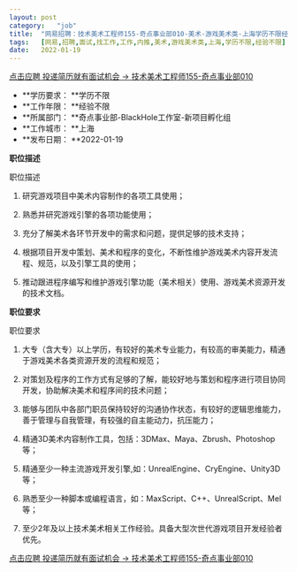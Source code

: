 ```yaml
---
layout:	post
category:	"job"
title:	"网易招聘：技术美术工程师155-奇点事业部010-美术-游戏美术类-上海学历不限经验不限"
tags:	[网易,招聘,面试,找工作,工作,内推,美术,游戏美术类,上海,学历不限,经验不限]
date:	2022-01-19
---
```


[点击应聘 投递简历就有面试机会 ->  技术美术工程师155-奇点事业部010](http://mobile.bole.netease.com/bole/boleDetail?id=37496&employeeId=346f03c3cda5f04c&key=all)



- **学历要求： **学历不限
- **工作年限： **经验不限
- **所属部门： **奇点事业部-BlackHole工作室-新项目孵化组
- **工作城市： **上海
- **发布日期： **2022-01-19



**职位描述**

职位描述

1. 研究游戏项目中美术内容制作的各项工具使用；

2. 熟悉并研究游戏引擎的各项功能使用；

3. 充分了解美术各环节开发中的需求和问题，提供足够的技术支持；

4. 根据项目开发中策划、美术和程序的变化，不断性维护游戏美术内容开发流程、规范，以及引擎工具的使用；

5. 推动跟进程序编写和维护游戏引擎功能（美术相关）使用、游戏美术资源开发的技术文档。



**职位要求**

职位要求

1. 大专（含大专）以上学历，有较好的美术专业能力，有较高的审美能力，精通于游戏美术各类资源开发的流程和规范；

2. 对策划及程序的工作方式有足够的了解，能较好地与策划和程序进行项目协同开发，协助解决美术和程序间的技术问题；

3. 能够与团队中各部门职员保持较好的沟通协作状态，有较好的逻辑思维能力，善于管理与自我管理，有较强的自主能动力，抗压能力；

4. 精通3D美术内容制作工具，包括：3DMax、Maya、Zbrush、Photoshop等；

5. 精通至少一种主流游戏开发引擎,如：UnrealEngine、CryEngine、Unity3D等；

6. 熟悉至少一种脚本或编程语言，如：MaxScript、C++、UnrealScript、Mel等；

7. 至少2年及以上技术美术相关工作经验。具备大型次世代游戏项目开发经验者优先。



[点击应聘 投递简历就有面试机会 ->  技术美术工程师155-奇点事业部010](http://mobile.bole.netease.com/bole/boleDetail?id=37496&employeeId=346f03c3cda5f04c&key=all)